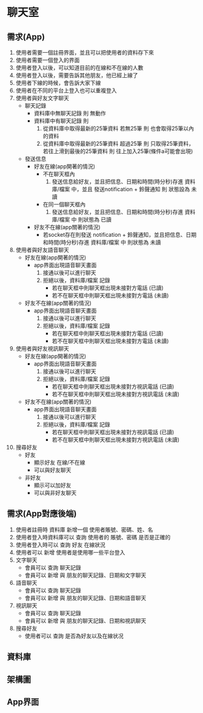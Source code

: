 # 聊天室
## 需求(App)
1. 使用者需要一個註冊界面，並且可以把使用者的資料存下來
2. 使用者需要一個登入的界面
3. 使用者登入以後，可以知道目前的在線和不在線的人數
4. 使用者登入以後，需要告訴其他朋友，他已經上線了
5. 使用者下線的時候，會告訴大家下線
6. 使用者在不同的平台上登入也可以重複登入
7.  使用者與好友文字聊天
    * 聊天記錄  
        - 資料庫中無聊天記錄 則 無動作
        - 資料庫中有聊天記錄 則
            1. 從資料庫中取得最新的25筆資料 若無25筆 則 也會取得25筆以內的資料
            2. 從資料庫中取得最新的25筆資料 超過25筆 則 只取得25筆資料，若往上滑到最後的25筆資料 則 往上加入25筆(條件a可能會出現)
    * 發送信息
        - 好友在線(app開著的情況)
            - 不在聊天框內
                1. 發送信息給好友，並且把信息、日期和時間(時分秒)存進 資料庫/檔案 中，並且 發送notification + 鈴聲通知 則 狀態設為 未讀
            - 在同一個聊天框內
                1. 發送信息給好友，並且把信息、日期和時間(時分秒)存進 資料庫/檔案 中 則狀態為 已讀  
        - 好友不在線(app關著的情況)
            - 若socket存在則發送 notification + 鈴聲通知，並且把信息、日期和時間(時分秒)存進 資料庫/檔案 中 則狀態為 未讀  
8. 使用者與好友語音聊天
    * 好友在線(app開著的情況)
        - app界面出現語音聊天畫面
            1. 接通以後可以進行聊天
            2. 拒絕以後，資料庫/檔案 記錄
                - 若在聊天框中則聊天框出現未接對方電話 (已讀)
                - 若不在聊天框中則聊天框出現未接對方電話 (未讀)
    * 好友不在線(app關著的情況)
        - app界面出現語音聊天畫面
            1. 接通以後可以進行聊天
            2. 拒絕以後，資料庫/檔案 記錄
                - 若在聊天框中則聊天框出現未接對方電話 (已讀)
                - 若不在聊天框中則聊天框出現未接對方電話 (未讀)
9. 使用者與好友視訊聊天
    * 好友在線(app開著的情況)
        - app界面出現語音聊天畫面
            1. 接通以後可以進行聊天
            2. 拒絕以後，資料庫/檔案 記錄
                - 若在聊天框中則聊天框出現未接對方視訊電話 (已讀)
                - 若不在聊天框中則聊天框出現未接對方視訊電話 (未讀)
    * 好友不在線(app關著的情況)
        - app界面出現語音聊天畫面
            1. 接通以後可以進行聊天
            2. 拒絕以後，資料庫/檔案 記錄
                - 若在聊天框中則聊天框出現未接對方視訊電話 (已讀)
                - 若不在聊天框中則聊天框出現未接對方視訊電話 (未讀)
10. 搜尋好友
    * 好友
        - 顯示好友 在線/不在線
        - 可以與好友聊天
    * 非好友
        - 顯示可以加好友
        - 可以與非好友聊天

## 需求(App對應後端)
1. 使用者註冊時 資料庫 新增一個 使用者賬號、密碼、姓、名   
2. 使用者登入時資料庫可以 查詢 使用者的 賬號、密碼 是否是正確的
3. 使用者登入時可以 查詢 好友 在線狀況  
4. 使用者可以 新增 使用者是使用哪一些平台登入
5. 文字聊天
    - 會員可以 查詢 聊天記錄  
    - 會員可以 新增 與 朋友的聊天記錄、日期和文字聊天
6. 語音聊天
    - 會員可以 查詢 聊天記錄  
    - 會員可以 新增 與 朋友的聊天記錄、日期和語音聊天  
7. 視訊聊天  
    - 會員可以 查詢 聊天記錄  
    - 會員可以 新增 與 朋友的聊天記錄、日期和視訊聊天
8. 搜尋好友  
    - 使用者可以 查詢 是否為好友以及在線状况

## 資料庫


## 架構圖


## App界面
